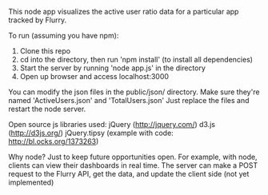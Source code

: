 This node app visualizes the active user ratio data for a particular app tracked by Flurry.

To run (assuming you have npm):
1. Clone this repo
2. cd into the directory, then run 'npm install' (to install all dependencies)
3. Start the server by running 'node app.js' in the directory
4. Open up browser and access localhost:3000

You can modify the json files in the public/json/ directory.
Make sure they're named 'ActiveUsers.json' and 'TotalUsers.json'
Just replace the files and restart the node server.

Open source js libraries used:
jQuery (http://jquery.com/)
d3.js (http://d3js.org/)
jQuery.tipsy (example with code: http://bl.ocks.org/1373263)

Why node?
Just to keep future opportunities open.  For example, with node, clients can view their dashboards in real time. The server can make a POST request to the Flurry API, get the data, and update the client side (not yet implemented)
